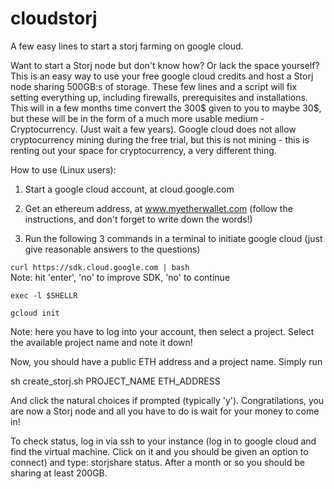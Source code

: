 # cloudstorj
A few easy lines to start a storj farming on google cloud.

Want to start a Storj node but don't know how? Or lack the space yourself? This is an easy way to use your free google cloud credits
and host a Storj node sharing 500GB:s of storage. These few lines and a script will fix setting everything up, including firewalls, prerequisites and installations. 
This will in a few months time convert the 300$ given to you to maybe 30$, but these will
be in the form of a much more usable medium - Cryptocurrency. (Just wait a few years). Google cloud does not allow cryptocurrency 
mining during the free trial, but this is not mining - this is renting out your space for cryptocurrency, a very different thing.

How to use (Linux users):

1. Start a google cloud account, at cloud.google.com
2. Get an ethereum address, at www.myetherwallet.com (follow the instructions, and don't forget to write down the words!)

3. Run the following 3 commands in a terminal to initiate google cloud (just give reasonable answers to the questions)

```curl https://sdk.cloud.google.com | bash ```   
Note: hit 'enter', 'no' to improve SDK, 'no' to continue

```exec -l $SHELLR```

```gcloud init```          

Note: here you have to log into your account, then select a project. Select the available
project name and note it down!

Now, you should have a public ETH address and a project name. Simply run

sh create_storj.sh PROJECT_NAME ETH_ADDRESS

And click the natural choices if prompted (typically 'y'). Congratilations, you are now a Storj node and 
all you have to do is wait for your money to come in! 

To check status, log in via ssh to your instance (log in to google cloud and find the virtual machine. Click on it and you should be given an option to connect) and type: storjshare status. After a month or so you should be sharing at least 200GB.


